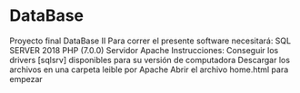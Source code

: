 # DataBase
Proyecto final DataBase II
Para correr el presente software necesitará:
  SQL SERVER 2018
  PHP (7.0.0)
  Servidor Apache
Instrucciones:
Conseguir los drivers [sqlsrv] disponibles para su versión de computadora
Descargar los archivos en una carpeta leible por Apache
Abrir el archivo home.html para empezar
